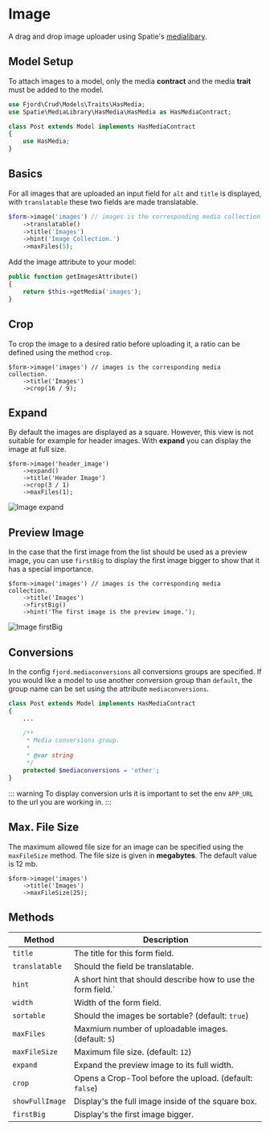 # Image

A drag and drop image uploader using Spatie's [medialibary](https://docs.spatie.be/laravel-medialibrary/v7/introduction/).

## Model Setup

To attach images to a model, only the media **contract** and the media **trait** must be added to the model.

```php
use Fjord\Crud\Models\Traits\HasMedia;
use Spatie\MediaLibrary\HasMedia\HasMedia as HasMediaContract;

class Post extends Model implements HasMediaContract
{
    use HasMedia;
}
```

## Basics

For all images that are uploaded an input field for `alt` and `title` is displayed, with `translatable` these two fields are made translatable.

```php
$form->image('images') // images is the corresponding media collection.
    ->translatable()
    ->title('Images')
    ->hint('Image Collection.')
    ->maxFiles(5);
```

Add the image attribute to your model:

```php
public function getImagesAttribute()
{
    return $this->getMedia('images');
}
```

## Crop

To crop the image to a desired ratio before uploading it, a ratio can be defined using the method `crop`.

```php{3}
$form->image('images') // images is the corresponding media collection.
    ->title('Images')
    ->crop(16 / 9);
```

## Expand

By default the images are displayed as a square. However, this view is not suitable for example for header images. With **expand** you can display the image at full size.

```php{2}
$form->image('header_image')
    ->expand()
    ->title('Header Image')
    ->crop(3 / 1)
    ->maxFiles(1);
```

![Image expand](./screens/image/expand.png 'Image expand')

## Preview Image

In the case that the first image from the list should be used as a preview image, you can use `firstBig` to display the first image bigger to show that it has a special importance.

```php{3}
$form->image('images') // images is the corresponding media collection.
    ->title('Images')
    ->firstBig()
    ->hint('The first image is the preview image.');
```

![Image firstBig](./screens/image/first_big.png 'Image firstBig')

## Conversions

In the config `fjord.mediaconversions` all conversions groups are specified. If you would like a model to use another conversion group than `default`, the group name can be set using the attribute `mediaconversions`.

```php
class Post extends Model implements HasMediaContract
{
    ...

    /**
     * Media conversions group.
     *
     * @var string
     */
    protected $mediaconversions = 'other';
}
```

::: warning
To display conversion urls it is important to set the env `APP_URL` to the url you are working in.
:::

## Max. File Size

The maximum allowed file size for an image can be specified using the `maxFileSize` method. The file size is given in **megabytes**. The default value is 12 mb.

```php{3}
$form->image('images')
    ->title('Images')
    ->maxFileSize(25);
```

## Methods

| Method          | Description                                                   |
| --------------- | ------------------------------------------------------------- |
| `title`         | The title for this form field.                                |
| `translatable`  | Should the field be translatable.                             |
| `hint`          | A short hint that should describe how to use the form field.` |
| `width`         | Width of the form field.                                      |
| `sortable`      | Should the images be sortable? (default: `true`)              |
| `maxFiles`      | Maxmium number of uploadable images. (default: `5`)           |
| `maxFileSize`   | Maximum file size. (default: `12`)                            |
| `expand`        | Expand the preview image to its full width.                   |
| `crop`          | Opens a Crop-Tool before the upload. (default: `false`)       |
| `showFullImage` | Display's the full image inside of the square box.            |
| `firstBig`      | Display's the first image bigger.                             |
